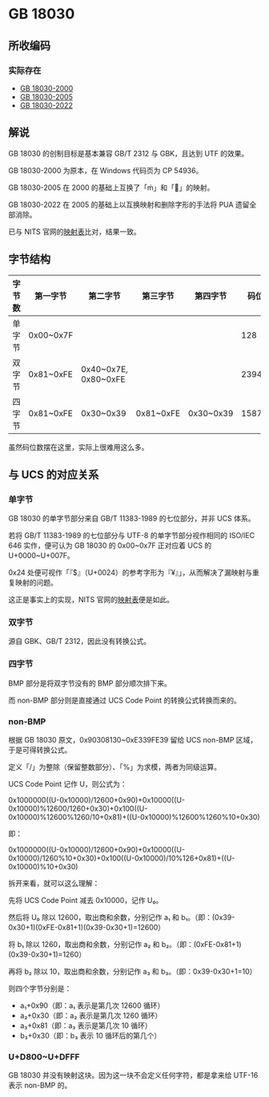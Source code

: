 # GB 18030
## 所收编码
### 实际存在
- [GB 18030-2000](https://openstd.samr.gov.cn/bzgk/gb/newGbInfo?hcno=4F885660EB8B3AC463C2ED336DB3B67B)
- [GB 18030-2005](https://openstd.samr.gov.cn/bzgk/gb/newGbInfo?hcno=C344D8D120B341A8DD328954A9B27A99)
- [GB 18030-2022](https://openstd.samr.gov.cn/bzgk/gb/newGbInfo?hcno=A1931A578FE14957104988029B0833D3)

## 解说
GB 18030 的创制目标是基本兼容 GB/T 2312 与 GBK，且达到 UTF 的效果。

GB 18030-2000 为原本，在 Windows 代码页为 CP 54936。

GB 18030-2005 在 2000 的基础上互换了「ḿ」和「」的映射。

GB 18030-2022 在 2005 的基础上以互换映射和删除字形的手法将 PUA 遗留全部消除。

已与 NITS 官网的[映射表](http://www.nits.org.cn/getIndex.req?action=findAllNews&req=modulenvpromote&type=0&moduleId=455&sid=4)比对，结果一致。

## 字节结构
|字节数|第一字节|第二字节|第三字节|第四字节|码位数|注释|
|-|-|-|-|-|-|-|
|单字节|0x00\~0x7F||||128||
|双字节|0x81\~0xFE|0x40\~0x7E, 0x80\~0xFE|||23940|第二字节跳过了 0x7F。|
|四字节|0x81\~0xFE|0x30\~0x39|0x81\~0xFE|0x30\~0x39|1587600|实际使用 1087996 个。|

虽然码位数摆在这里，实际上很难用这么多。

## 与 UCS 的对应关系
### 单字节
GB 18030 的单字节部分来自 GB/T 11383-1989 的七位部分，并非 UCS 体系。

若将 GB/T 11383-1989 的七位部分与 UTF-8 的单字节部分视作相同的 ISO/IEC 646 实作，便可认为 GB 18030 的 0x00\~0x7F 正对应着 UCS 的 U+0000\~U+007F。

0x24 处便可视作「『$』（U+0024）的参考字形为『¥』」，从而解决了漏映射与重复映射的问题。

这正是事实上的实现，NITS 官网的[映射表](http://www.nits.org.cn/getIndex.req?action=findAllNews&req=modulenvpromote&type=0&moduleId=455&sid=4)便是如此。

### 双字节
源自 GBK、GB/T 2312，因此没有转换公式。

### 四字节
BMP 部分是将双字节没有的 BMP 部分顺次排下来。

而 non-BMP 部分则是直接通过 UCS Code Point 的转换公式转换而来的。

### non-BMP
根据 GB 18030 原文，0x90308130\~0xE339FE39 留给 UCS non-BMP 区域，于是可得转换公式。

定义「/」为整除（保留整数部分）、「%」为求模，两者为同级运算。

UCS Code Point 记作 U，则公式为：

0x1000000((U-0x10000)/12600+0x90)+0x10000((U-0x10000)%12600/1260+0x30)+0x100((U-0x10000)%12600%1260/10+0x81)+((U-0x10000)%12600%1260%10+0x30)

即：

0x1000000((U-0x10000)/12600+0x90)+0x10000((U-0x10000)/1260%10+0x30)+0x100((U-0x10000)/10%126+0x81)+((U-0x10000)%10+0x30)

拆开来看，就可以这么理解：

先将 UCS Code Point 减去 0x10000，记作 U₀。

然后将 U₀ 除以 12600，取出商和余数，分别记作 a₁ 和 b₁。（即：(0x39-0x30+1)(0xFE-0x81+1)(0x39-0x30+1)=12600）

将 b₁ 除以 1260，取出商和余数，分别记作 a₂ 和 b₂。（即：(0xFE-0x81+1)(0x39-0x30+1)=1260）

再将 b₂ 除以 10，取出商和余数，分别记作 a₃ 和 b₃。（即：0x39-0x30+1=10）

则四个字节分别是：
- a₁+0x90（即：a₁ 表示是第几次 12600 循环）
- a₂+0x30（即：a₂ 表示是第几次 1260 循环）
- a₃+0x81（即：a₃ 表示是第几次 10 循环）
- b₃+0x30（即：b₃ 表示 10 循环后的第几个）

### U+D800\~U+DFFF
GB 18030 并没有映射这块。因为这一块不会定义任何字符，都是拿来给 UTF-16 表示 non-BMP 的。
